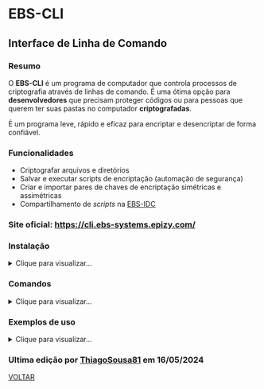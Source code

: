 # EBS-CLI
## Interface de Linha de Comando
### Resumo
O <strong>EBS-CLI</strong> é um programa de computador que controla processos de criptografia através de linhas de comando. É uma ótima opção para <strong>desenvolvedores</strong> que precisam proteger códigos ou para pessoas que querem ter suas pastas no computador <strong>criptografadas</strong>.

É um programa leve, rápido e eficaz para encriptar e desencriptar de forma confiável.

### Funcionalidades
- Criptografar arquivos e diretórios
- Salvar e executar scripts de encriptação (automação de segurança)
- Criar e importar pares de chaves de encriptação simétricas e assimétricas
- Compartilhamento de <i>scripts</i> na [EBS-IDC](https://github.com/EBS-Security-Systems/EBS-Docs/blob/main/docs/EBS-IDC.md)

### Site oficial: <https://cli.ebs-systems.epizy.com/>

### Instalação

<details><summary>Clique para visualizar...</summary>

<a href="https://cli.ebs-systems.epizy.com/" target="_blank"><img src="https://img.shields.io/badge/Download-white?style=flat" style="height: 30px"/></a> 

1. Execute o arquivo setup.exe

2. Coloque o <code>script.ps1</code> em um lugar fácil, como na área de trabalho

> Obs.: Esse arquivo é só um exemplo de uso mas você pode adaptá-lo como achar melhor

3. Ative a execução de scripts do Windows Powershell, assim:

3.1. Para fazer isso abra o Windows PowerShell como Administrador

3.2. Execute esse comando: <code>Set-ExecutionPolicy Unrestricted</code>

3.3. Na pergunta de confirmação, insira <code>A</code>

3.4. Execute esse comando: <code>exit</code>

4. Clique com o botão direito no <code>script.ps1</code> e em Executar com PowerShell

5. Se executar as 2 janelas, já pode apagar os outros arquivos inúteis como o <code>EBS-CLI.zip</code> e a pasta <code>publish</code>

> Qualquer anormalidade no funcionamento, ou dúvida entre em contato com o e-mail thiagosousa81@gmail.com

</details>

### Comandos

<details><summary>Clique para visualizar...</summary>

#### Lista de Comandos

| Comando | Parâmetros | Função |
| --- | --- | --- |
| <code>help</code> | nenhum | Chamar ajuda do aplicativo |
| <code>Encrypt-File</code> | <code>URL_In</code><br><code>URL_Out</code><br><code>Algorithm</code><br><code>Key</code><br><code>IV</code><br><code>Multiple</code> | Encripta um arquivo e gera uma saída através dos parâmetros selecionados |
| <code>Decrypt-File</code> | <code>URL_In</code><br><code>URL_Out</code><br><code>Algorithm</code><br><code>Key</code><br><code>IV</code><br><code>Multiple</code> | Decripta um arquivo e gera uma saída através dos parâmetros selecionados |

#### Tipo de dado dos parâmetros

| Parâmetro | Tipo de dado |
| --- | --- | 
| <code>URL_In</code> | Path |
| <code>URL_Out</code> | Path |
| <code>Algorithm</code> | String |
| <code>Key</code> | String |
| <code>IV</code> | String |
| <code>Multiple</code> | Int32 |

> Obs.: Você pode digitar <code>Explorer</code> num parâmetro de caminho para selecionar o local com o Windows Explorer
  
</details>

### Exemplos de uso

<details><summary>Clique para visualizar...</summary>

#### Encriptando

    Encrypt-File
    C:\Users\User\Downloads\EBS-CLI.zip
    C:\Users\User\Downloads\EBS-CLI.zip
    RC2
    Thiago
    09876543
    10

    Encrypt-File
    C:\Users\User\Downloads\EBS-CLI.zip
    C:\Users\User\Downloads\EBS-CLI.zip
    DES
    74125896
    36251478
    50

    Encrypt-File
    C:\Users\User\Downloads\EBS-CLI.zip
    C:\Users\User\Downloads\EBS-CLI.zip
    AES
    741258961qazxsw2
    362514784rfvbgt5
    75

    Encrypt-File
    C:\Users\User\Downloads\EBS-CLI.zip
    C:\Users\User\Downloads\EBS-CLI.zip
    3DES
    741258961qazxsw2
    4rfvbgt5
    25

#### Decriptando

    Decrypt-File
    C:\Users\User\Downloads\EBS-CLI.zip
    C:\Users\User\Downloads\EBS-CLI.zip
    3DES
    741258961qazxsw2
    4rfvbgt5
    25

    Decrypt-File
    C:\Users\User\Downloads\EBS-CLI.zip
    C:\Users\User\Downloads\EBS-CLI.zip
    AES
    741258961qazxsw2
    362514784rfvbgt5
    75

    Decrypt-File
    C:\Users\User\Downloads\EBS-CLI.zip
    C:\Users\User\Downloads\EBS-CLI.zip
    DES
    74125896
    36251478
    50

    Decrypt-File
    C:\Users\User\Downloads\EBS-CLI.zip
    C:\Users\User\Downloads\EBS-CLI.zip
    RC2
    Thiago
    09876543
    10
    

</details>


### Ultima edição por [ThiagoSousa81](https://github.com/ThiagoSousa81/) em 16/05/2024

[VOLTAR](https://github.com/EBS-Security-Systems/EBS-Docs#readme)
